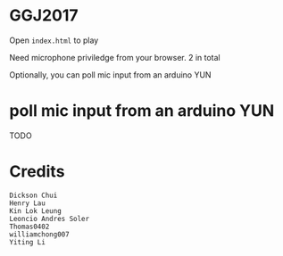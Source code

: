 # GGJ2017

Open `index.html` to play

Need microphone priviledge from your browser. 2 in total

Optionally, you can poll mic input from an arduino YUN


# poll mic input from an arduino YUN

TODO


# Credits

    Dickson Chui
    Henry Lau
    Kin Lok Leung
    Leoncio Andres Soler
    Thomas0402
    williamchong007
    Yiting Li
  
